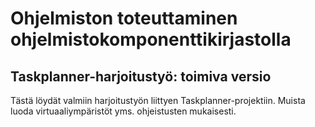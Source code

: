 # Ohjelmiston toteuttaminen ohjelmistokomponenttikirjastolla

## Taskplanner-harjoitustyö: toimiva versio

Tästä löydät valmiin harjoitustyön liittyen Taskplanner-projektiin. Muista luoda virtuaaliympäristöt yms. ohjeistusten mukaisesti.
